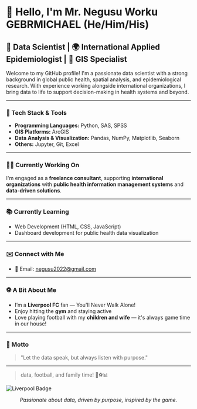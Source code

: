 # 👋 Hello, I'm Mr. Negusu Worku GEBRMICHAEL (He/Him/His)

## 🧠 Data Scientist | 🌍 International Applied Epidemiologist | 📍 GIS Specialist

Welcome to my GitHub profile! I'm a passionate data scientist with a strong background in global public health, spatial analysis, and epidemiological research. With experience working alongside international organizations, I bring data to life to support decision-making in health systems and beyond.

---

### 🔧 Tech Stack & Tools
- **Programming Languages:** Python, SAS, SPSS  
- **GIS Platforms:** ArcGIS  
- **Data Analysis & Visualization:** Pandas, NumPy, Matplotlib, Seaborn  
- **Others:** Jupyter, Git, Excel  

---

### 👨‍💻 Currently Working On
I'm engaged as a **freelance consultant**, supporting **international organizations** with **public health information management systems** and **data-driven solutions**.

---

### 📚 Currently Learning
- Web Development (HTML, CSS, JavaScript)
- Dashboard development for public health data visualization

---

### ✉️ Connect with Me
- 📧 Email: [negusu2022@gmail.com](mailto:negusu2022@gmail.com)

---

### ⚽ A Bit About Me
- I’m a **Liverpool FC** fan — You'll Never Walk Alone!  
- Enjoy hitting the **gym** and staying active  
- Love playing football with my **children and wife** — it's always game time in our house!

---

### 🎯 Motto
> "Let the data speak, but always listen with purpose."


---
> data, football, and family time! 🙌⚽📊

![Liverpool Badge](https://upload.wikimedia.org/wikipedia/en/0/0c/Liverpool_FC.svg)
<p align="center"><em>Passionate about data, driven by purpose, inspired by the game.</em></p>
